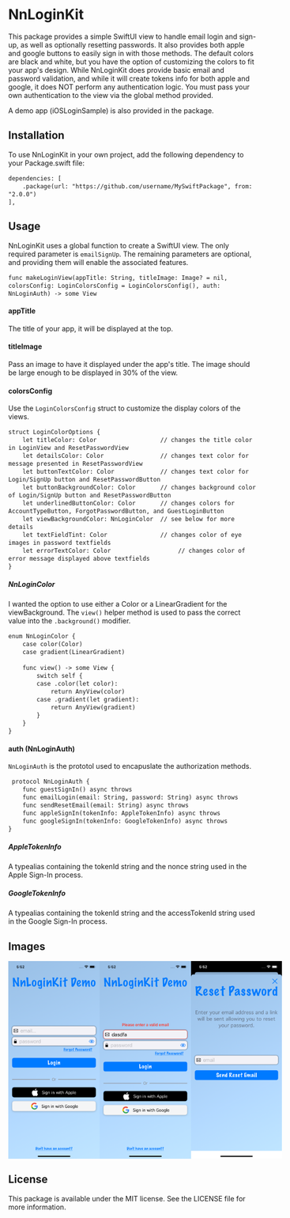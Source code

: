 # NnLoginKit

This package provides a simple SwiftUI view to handle email login and sign-up, as well as optionally resetting passwords. It also provides both apple and google buttons to easily sign in with those methods. The default colors are black and white, but you have the option of customizing the colors to fit your app's design. While NnLoginKit does provide basic email and password validation, and while it will create tokens info for both apple and google, it does NOT perform any authentication logic. You must pass your own authentication to the view via the global method provided.

A demo app (iOSLoginSample) is also provided in the package.

## Installation

To use NnLoginKit in your own project, add the following dependency to your Package.swift file:

```
dependencies: [
    .package(url: "https://github.com/username/MySwiftPackage", from: "2.0.0")
],
```

## Usage
NnLoginKit uses a global function to create a SwiftUI view. The only required parameter is `emailSignUp`. The remaining parameters are optional, and providing them will enable the associated features.

```
func makeLoginView(appTitle: String, titleImage: Image? = nil, colorsConfig: LoginColorsConfig = LoginColorsConfig(), auth: NnLoginAuth) -> some View
```

#### appTitle
The title of your app, it will be displayed at the top. 

#### titleImage
Pass an image to have it displayed under the app's title. The image should be large enough to be displayed in 30% of the view.

#### colorsConfig
Use the `LoginColorsConfig` struct to customize the display colors of the views.

```
struct LoginColorOptions {
    let titleColor: Color                  // changes the title color in LoginView and ResetPasswordView
    let detailsColor: Color                // changes text color for message presented in ResetPasswordView
    let buttonTextColor: Color             // changes text color for Login/SignUp button and ResetPasswordButton
    let buttonBackgroundColor: Color       // changes background color of Login/SignUp button and ResetPasswordButton
    let underlinedButtonColor: Color       // changes colors for AccountTypeButton, ForgotPasswordButton, and GuestLoginButton
    let viewBackgroundColor: NnLoginColor  // see below for more details
    let textFieldTint: Color               // changes color of eye images in password textfields
    let errorTextColor: Color                   // changes color of error message displayed above textfields
}
```

##### NnLoginColor
I wanted the option to use either a Color or a LinearGradient for the viewBackground. The `view()` helper method is used to pass the correct value into the `.background()` modifier.

```
enum NnLoginColor {
    case color(Color)
    case gradient(LinearGradient)
    
    func view() -> some View {
        switch self {
        case .color(let color):
            return AnyView(color)
        case .gradient(let gradient):
            return AnyView(gradient)
        }
    }
}
```

#### auth (NnLoginAuth)
`NnLoginAuth` is the prototol used to encapuslate the authorization methods. 

```
 protocol NnLoginAuth {
    func guestSignIn() async throws
    func emailLogin(email: String, password: String) async throws
    func sendResetEmail(email: String) async throws
    func appleSignIn(tokenInfo: AppleTokenInfo) async throws
    func googleSignIn(tokenInfo: GoogleTokenInfo) async throws
}
```

##### AppleTokenInfo
A typealias containing the tokenId string and the nonce string used in the Apple Sign-In process.

##### GoogleTokenInfo
A typealias containing the tokenId string and the accessTokenId string used in the Google Sign-In process.

## Images

<div style="display: flex; justify-content: space-between;">
   <img src="Demo-images/loginView.png" height="400">
   <img src="Demo-images/signup_errorMessage.png" height="400">
   <img src="Demo-images/resetPasswordView.png" height="400">
</div>


## License
This package is available under the MIT license. See the LICENSE file for more information.
